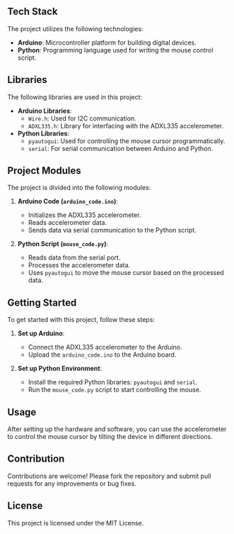 ## Tech Stack

The project utilizes the following technologies:
- **Arduino**: Microcontroller platform for building digital devices.
- **Python**: Programming language used for writing the mouse control script.

## Libraries

The following libraries are used in this project:
- **Arduino Libraries**:
  - `Wire.h`: Used for I2C communication.
  - `ADXL335.h`: Library for interfacing with the ADXL335 accelerometer.
- **Python Libraries**:
  - `pyautogui`: Used for controlling the mouse cursor programmatically.
  - `serial`: For serial communication between Arduino and Python.

## Project Modules

The project is divided into the following modules:
1. **Arduino Code (`arduino_code.ino`)**:
   - Initializes the ADXL335 accelerometer.
   - Reads accelerometer data.
   - Sends data via serial communication to the Python script.

2. **Python Script (`mouse_code.py`)**:
   - Reads data from the serial port.
   - Processes the accelerometer data.
   - Uses `pyautogui` to move the mouse cursor based on the processed data.

## Getting Started

To get started with this project, follow these steps:
1. **Set up Arduino**:
   - Connect the ADXL335 accelerometer to the Arduino.
   - Upload the `arduino_code.ino` to the Arduino board.

2. **Set up Python Environment**:
   - Install the required Python libraries: `pyautogui` and `serial`.
   - Run the `mouse_code.py` script to start controlling the mouse.

## Usage

After setting up the hardware and software, you can use the accelerometer to control the mouse cursor by tilting the device in different directions.

## Contribution

Contributions are welcome! Please fork the repository and submit pull requests for any improvements or bug fixes.

## License

This project is licensed under the MIT License.
